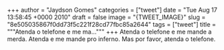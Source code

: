 
+++
author = "Jaydson Gomes"
categories = ["tweet"]
date = "Tue Aug 17 13:58:45 +0000 2010"
draft = false
image = "{TWEET_IMAGE}"
slug = "8e505035867f0dd73f5c221f28cd77fbc85a2644"
tags = ["tweet"]
title = """Atenda o telefone e me ma..."""
+++
Atenda o telefone e me mande a merda. Atenda e me mande pro inferno. Mas por favor, atenda o telefone.
